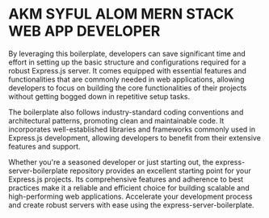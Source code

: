# AKM SYFUL ALOM MERN STACK WEB APP DEVELOPER
By leveraging this boilerplate, developers can save significant time and effort in setting up the basic structure and configurations required for a robust Express.js server. It comes equipped with essential features and functionalities that are commonly needed in web applications, allowing developers to focus on building the core functionalities of their projects without getting bogged down in repetitive setup tasks.


The boilerplate also follows industry-standard coding conventions and architectural patterns, promoting clean and maintainable code. It incorporates well-established libraries and frameworks commonly used in Express.js development, allowing developers to benefit from their extensive features and support.

Whether you're a seasoned developer or just starting out, the express-server-boilerplate repository provides an excellent starting point for your Express.js projects. Its comprehensive features and adherence to best practices make it a reliable and efficient choice for building scalable and high-performing web applications. Accelerate your development process and create robust servers with ease using the express-server-boilerplate.
